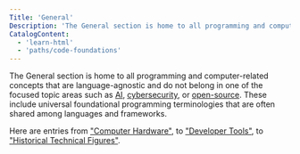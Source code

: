 ```yaml
---
Title: 'General'
Description: 'The General section is home to all programming and computer-related concepts that are language-agnostic and do not belong in one of the focused topic areas.'
CatalogContent:
  - 'learn-html'
  - 'paths/code-foundations'
---
```


The General section is home to all programming and computer-related concepts that are language-agnostic and do not belong in one of the focused topic areas such as [AI](https://www.codecademy.com/resources/docs/ai), [cybersecurity](https://www.codecademy.com/resources/docs/cybersecurity), or [open-source](https://www.codecademy.com/resources/docs/open-source). These include universal foundational programming terminologies that are often shared among languages and frameworks.

Here are entries from ["Computer Hardware"](https://www.codecademy.com/resources/docs/general/computer-hardware), to ["Developer Tools"](https://www.codecademy.com/resources/docs/general/developer-tools), to ["Historical Technical Figures"](https://www.codecademy.com/resources/docs/general/historical-technical-figures).
